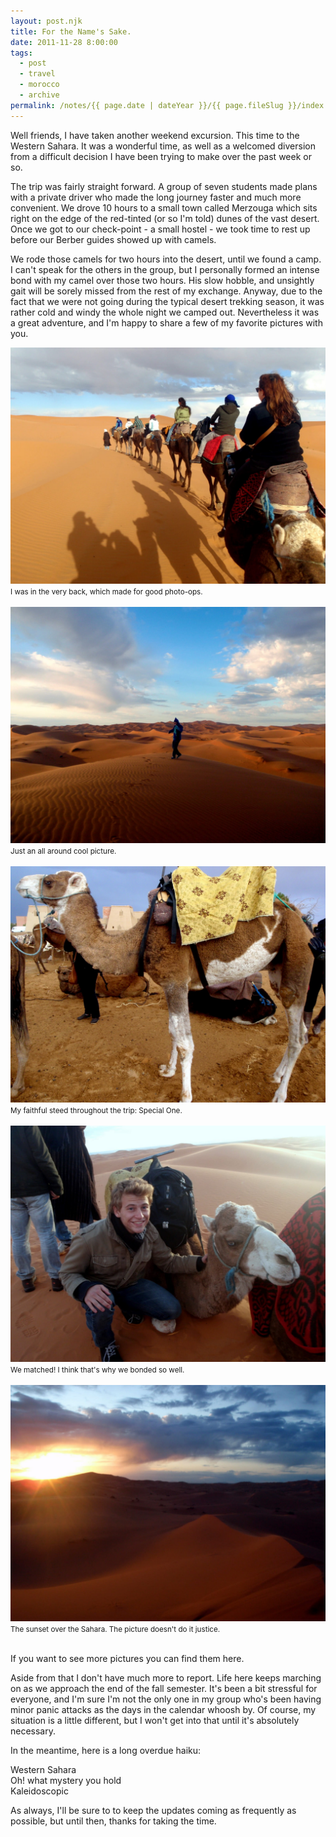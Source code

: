 ```yaml
---
layout: post.njk
title: For the Name's Sake.
date: 2011-11-28 8:00:00
tags:
  - post
  - travel
  - morocco
  - archive
permalink: /notes/{{ page.date | dateYear }}/{{ page.fileSlug }}/index.html
---
```


Well friends, I have taken another weekend excursion. This time to the Western Sahara. It was a wonderful time, as well as a welcomed diversion from a difficult decision I have been trying to make over the past week or so.

The trip was fairly straight forward. A group of seven students made plans with a private driver who made the long journey faster and much more convenient. We drove 10 hours to a small town called Merzouga which sits right on the edge of the red-tinted (or so I'm told) dunes of the vast desert. Once we got to our check-point - a small hostel - we took time to rest up before our Berber guides showed up with camels.

We rode those camels for two hours into the desert, until we found a camp. I can't speak for the others in the group, but I personally formed an intense bond with my camel over those two hours. His slow hobble, and unsightly gait will be sorely missed from the rest of my exchange. Anyway, due to the fact that we were not going during the typical desert trekking season, it was rather cold and windy the whole night we camped out. Nevertheless it was a great adventure, and I'm happy to share a few of my favorite pictures with you.

<div><img src="/img/blog-archive/sahara-1.jpg" class="blog-pic" /></div>
<div class="center-text"><small>I was in the very back, which made for good photo-ops.</small></div><br />

<div><img src="/img/blog-archive/sahara-2.jpg" class="blog-pic" /></div>
<div class="center-text"><small>Just an all around cool picture.</small></div><br />

<div><img src="/img/blog-archive/sahara-3.jpg" class="blog-pic" /></div>
<div class="center-text"><small>My faithful steed throughout the trip: Special One.</small></div><br />

<div><img src="/img/blog-archive/sahara-4.jpg" class="blog-pic" /></div>
<div class="center-text"><small>We matched! I think that's why we bonded so well.</small></div><br />

<div><img src="/img/blog-archive/sahara-5.jpg" class="blog-pic" /></div>
<div class="center-text"><small>The sunset over the Sahara. The picture doesn't do it justice.</small></div><br />

If you want to see more pictures you can find them here.

Aside from that I don't have much more to report. Life here keeps marching on as we approach the end of the fall semester. It's been a bit stressful for everyone, and I'm sure I'm not the only one in my group who's been having minor panic attacks as the days in the calendar whoosh by. Of course, my situation is a little different, but I won't get into that until it's absolutely necessary.

In the meantime, here is a long overdue haiku:

Western Sahara <br />
Oh! what mystery you hold </br>
Kaleidoscopic

As always, I'll be sure to to keep the updates coming as frequently as possible, but until then, thanks for taking the time.
